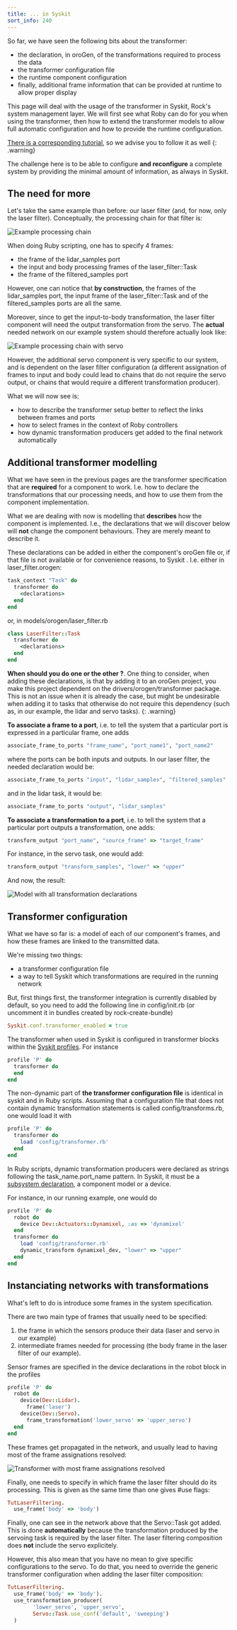 ```yaml
---
title: ... in Syskit
sort_info: 240
---
```


So far, we have seen the following bits about the transformer:

 * the declaration, in oroGen, of the transformations required to process the data
 * the transformer configuration file
 * the runtime component configuration
 * finally, additional frame information that can be provided at runtime to
   allow proper display

This page will deal with the usage of the transformer in Syskit, Rock's system
management layer. We will first see what Roby can do for you when using the
transformer, then how to extend the transformer models to allow full automatic
configuration and how to provide the runtime configuration.

[There is a corresponding
tutorial](../system_management_tutorials/1000_transformer.html), so we advise
you to follow it as well
{: .warning}

The challenge here is to be able to configure __and reconfigure__ a complete
system by providing the minimal amount of information, as always in Syskit.

The need for more
-----------------
Let's take the same example than before: our laser filter (and, for now, only
the laser filter). Conceptually, the processing chain for that filter is:

![Example processing chain](transformer_roby_initial.png)

When doing Ruby scripting, one has to specify 4 frames:
 
 * the frame of the lidar_samples port
 * the input and body processing frames of the laser_filter::Task
 * the frame of the filtered_samples port

However, one can notice that __by construction__, the frames of the
lidar_samples port, the input frame of the laser_filter::Task and of the
filtered_samples ports are all the same.

Moreover, since to get the input-to-body transformation, the laser filter
component will need the output transformation from the servo. The __actual__
needed network on our example system should therefore actually look like:

![Example processing chain with servo](transformer_roby_initial_with_servo.png)

However, the additional servo component is very specific to our system, and is
dependent on the laser filter configuration (a different assignation of frames
to input and body could lead to chains that do not require the servo output, or
chains that would require a different transformation producer).

What we will now see is:

 * how to describe the transformer setup better to reflect the links between
   frames and ports
 * how to select frames in the context of Roby controllers
 * how dynamic transformation producers get added to the final network
   automatically

Additional transformer modelling
--------------------------------
What we have seen in the previous pages are the transformer specification that
are **required** for a component to work. I.e. how to declare the
transformations that our processing needs, and how to use them from the
component implementation.

What we are dealing with now is modelling that **describes** how the
component is implemented. I.e., the declarations that we will discover below
will **not** change the component behaviours. They are merely meant to describe
it.

These declarations can be added in either the component's oroGen file or, if
that file is not available or for convenience reasons, to Syskit . I.e. either
in laser_filter.orogen:

~~~ ruby
task_context "Task" do
  transformer do
    <declarations>
  end
end
~~~

or, in models/orogen/laser_filter.rb

~~~ ruby
class LaserFilter::Task
  transformer do
    <declarations>
  end
end
~~~

__When should you do one or the other ?__. One thing to consider, when adding
these declarations, is that by adding it to an oroGen project, you make this
project dependent on the drivers/orogen/transformer package. This is not an
issue when it is already the case, but might be undesirable when adding it to
tasks that otherwise do not require this dependency (such as, in our example,
the lidar and servo tasks).
{: .warning}

__To associate a frame to a port__, i.e. to tell the system that a particular port
is expressed in a particular frame, one adds

~~~ ruby
associate_frame_to_ports "frame_name", "port_name1", "port_name2"
~~~

where the ports can be both inputs and outputs. In our laser filter, the needed
declaration would be:

~~~ ruby
associate_frame_to_ports "input", "lidar_samples", "filtered_samples"
~~~

and in the lidar task, it would be:

~~~ ruby
associate_frame_to_ports "output", "lidar_samples"
~~~

__To associate a transformation to a port__, i.e. to tell the system that a
particular port outputs a transformation, one adds:

~~~ ruby
transform_output "port_name", "source_frame" => "target_frame"
~~~

For instance, in the servo task, one would add:

~~~ ruby
transform_output "transform_samples", "lower" => "upper"
~~~

And now, the result:

![Model with all transformation declarations](transformer_roby_complete_model.png)

Transformer configuration
-------------------------
What we have so far is: a model of each of our component's frames, and how these
frames are linked to the transmitted data.

We're missing two things:

 * a transformer configuration file
 * a way to tell Syskit which transformations are required in the running
   network

But, first things first, the transformer integration is currently disabled by default, so
you need to add the following line in config/init.rb (or uncomment it in bundles
created by rock-create-bundle)

~~~ ruby
Syskit.conf.transformer_enabled = true
~~~

The transformer when used in Syskit is configured in transformer blocks within
the [Syskit profiles](../system/profiles.html). For instance

~~~ ruby
profile 'P' do
  transformer do
  end
end
~~~

The non-dynamic part of __the transformer configuration file__ is identical in
syskit and in Ruby scripts. Assuming that a configuration file that does not
contain dynamic transformation statements is called
config/transforms.rb, one would load it with

~~~ ruby
profile 'P' do
  transformer do
    load 'config/transformer.rb'
  end
end
~~~

In Ruby scripts, dynamic transformation producers were declared as strings
following the task_name.port_name pattern. In Syskit, it must be a [subsystem
declaration](../system/subsystem_design.html), a component model or a device.

For instance, in our running example, one would do

~~~ ruby
profile 'P' do
  robot do
    device Dev::Actuators::Dynamixel, :as => 'dynamixel'
  end
  transformer do
    load 'config/transformer.rb'
    dynamic_transform dynamixel_dev, "lower" => "upper"
  end
end
~~~

Instanciating networks with transformations
-------------------------------------------

What's left to do is introduce some frames in the system specification.

There are two main type of frames that usually need to be specified:

 1. the frame in which the sensors produce their data (laser and servo in our
    example)
 2. intermediate frames needed for processing  (the body frame in the laser
    filter of our example).

Sensor frames are specified in the device declarations in the robot block in the
profiles

~~~ ruby
profile 'P' do
  robot do
    device(Dev::Lidar).
      frame('laser')
    device(Dev::Servo).
      frame_transformation('lower_servo' => 'upper_servo')
  end
end
~~~

These frames get propagated in the network, and usually lead to having most of
the frame assignations resolved:

![Transformer with most frame assignations resolved](transformer_roby_instanciated_without_body.png)

Finally, one needs to specify in which frame the laser filter should do its
processing. This is given as the same time than one gives #use flags:

~~~ ruby
TutLaserFiltering.
  use_frame('body' => 'body')
~~~

Finally, one can see in the network above that the Servo::Task got added. This
is done __automatically__ because the transformation produced by the servoing
task is required by the laser filter. The laser filtering composition does
__not__ include the servo explicitely.

However, this also mean that you have no mean to give specific configurations to
the servo. To do that, you need to override the generic transformer
configuration when adding the laser filter composition:

~~~ ruby
TutLaserFiltering.
  use_frame('body' => 'body').
  use_transformation_producer(
        'lower_servo', 'upper_servo',
        Servo::Task.use_conf('default', 'sweeping')
  )
~~~


